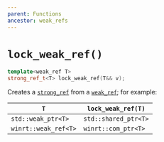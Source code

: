 ```yaml
---
parent: Functions
ancestor: weak_refs
---
```


# `lock_weak_ref()`

```c++
template<weak_ref T>
strong_ref_t<T> lock_weak_ref(T&& v);
```

Creates a [`strong_ref`](../concepts/strong_ref.md) from a [`weak_ref`](../concepts/weak_ref.md); for example:

| `T` | `lock_weak_ref(T)` |
|-|-|
| `std::weak_ptr<T>` | `std::shared_ptr<T>` |
| `winrt::weak_ref<T>` | `winrt::com_ptr<T>` |